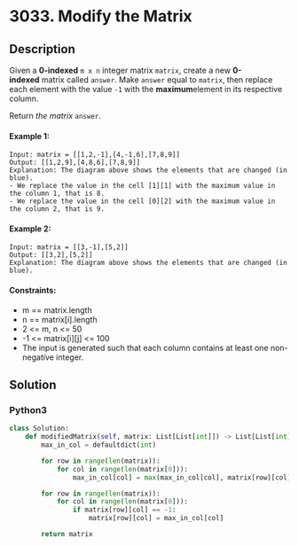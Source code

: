 # 3033. Modify the Matrix


## Description
Given a **0-indexed** `m x n` integer matrix `matrix`, create a new **0-indexed** matrix called `answer`. Make `answer` equal to `matrix`, then replace each element with the value `-1` with the **maximum**element in its respective column.

Return *the matrix* `answer`.

#### Example 1:
```
Input: matrix = [[1,2,-1],[4,-1,6],[7,8,9]]
Output: [[1,2,9],[4,8,6],[7,8,9]]
Explanation: The diagram above shows the elements that are changed (in blue).
- We replace the value in the cell [1][1] with the maximum value in the column 1, that is 8.
- We replace the value in the cell [0][2] with the maximum value in the column 2, that is 9.
```

#### Example 2:
```
Input: matrix = [[3,-1],[5,2]]
Output: [[3,2],[5,2]]
Explanation: The diagram above shows the elements that are changed (in blue).
```

#### Constraints:
- m == matrix.length
- n == matrix[i].length
- 2 <= m, n <= 50
- -1 <= matrix[i][j] <= 100
- The input is generated such that each column contains at least one non-negative integer.


## Solution

### Python3
```python
class Solution:
    def modifiedMatrix(self, matrix: List[List[int]]) -> List[List[int]]:
        max_in_col = defaultdict(int)

        for row in range(len(matrix)):
            for col in range(len(matrix[0])):
                max_in_col[col] = max(max_in_col[col], matrix[row][col])

        for row in range(len(matrix)):
            for col in range(len(matrix[0])):
                if matrix[row][col] == -1:
                    matrix[row][col] = max_in_col[col]

        return matrix
```
